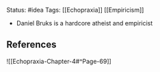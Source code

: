 Status: #idea
Tags: [[Echopraxia]] [[Empiricism]]

* Daniel Bruks is a hardcore atheist and empiricist

## References

![[Echopraxia-Chapter-4#^Page-69]]